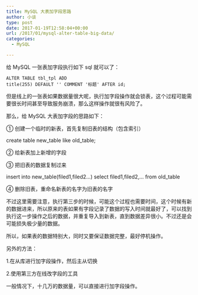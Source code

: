```yaml
---
title: MySQL 大表加字段思路
author: 小谈
type: post
date: 2017-01-19T12:58:04+00:00
url: /2017/01/mysql-alter-table-big-data/
categories:
  - MySQL

---
```

给 MySQL 一张表加字段执行如下 sql 就可以了：

<code class="lang:mysql decode:true">ALTER TABLE tbl_tpl ADD title(255) DEFAULT '' COMMENT '标题' AFTER id;</code>

但是线上的一张表如果数据量很大呢，执行加字段操作就会锁表，这个过程可能需要很长时间甚至导致服务崩溃，那么这样操作就很有风险了。

<!--more-->

那么，给 MySQL 大表加字段的思路如下：

① 创建一个临时的新表，首先复制旧表的结构（包含索引）

create table new\_table like old\_table;

② 给新表加上新增的字段

③ 把旧表的数据复制过来

insert into new\_table(filed1,filed2&#8230;) select filed1,filed2,&#8230; from old\_table

④ 删除旧表，重命名新表的名字为旧表的名字

不过这里需要注意，执行第三步的时候，可能这个过程也需要时间，这个时候有新的数据进来，所以原来的表如果有字段记录了数据的写入时间就最好了，可以找到执行这一步操作之后的数据，并重复导入到新表，直到数据差异很小。不过还是会可能损失极少量的数据。

所以，如果表的数据特别大，同时又要保证数据完整，最好停机操作。

另外的方法：

1.在从库进行加字段操作，然后主从切换

2.使用第三方在线改字段的工具

一般情况下，十几万的数据量，可以直接进行加字段操作。